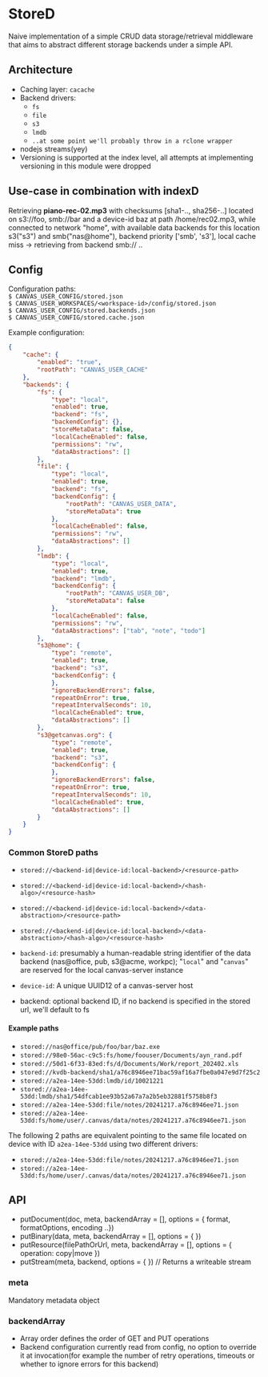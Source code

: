 # StoreD

Naive implementation of a simple CRUD data storage/retrieval middleware that aims to abstract different storage backends under a simple API.

## Architecture

- Caching layer: `cacache`
- Backend drivers:
  - `fs`
  - `file`
  - `s3`
  - `lmdb`
  - `..at some point we'll probably throw in a rclone wrapper`
- nodejs streams(yey)
- Versioning is supported at the index level, all attempts at implementing versioning in this module were dropped

## Use-case in combination with indexD

Retrieving **piano-rec-02.mp3** with checksums [sha1-.., sha256-..] located on s3://foo, smb://bar and a device-id baz at path /home/rec02.mp3, while connected to network "home", with available data backends for this location s3("s3") and smb("nas@home"), backend priority ['smb', 's3'], local cache miss -> retrieving from backend smb:// ..

## Config

Configuration paths:  
`$ CANVAS_USER_CONFIG/stored.json`  
`$ CANVAS_USER_WORKSPACES/<workspace-id>/config/stored.json`  
`$ CANVAS_USER_CONFIG/stored.backends.json`  
`$ CANVAS_USER_CONFIG/stored.cache.json`

Example configuration:

```json
{
    "cache": {
        "enabled": "true",
        "rootPath": "CANVAS_USER_CACHE"
    },
    "backends": {
        "fs": {
            "type": "local",
            "enabled": true,
            "backend": "fs",
            "backendConfig": {},
            "storeMetaData": false,
            "localCacheEnabled": false,
            "permissions": "rw",
            "dataAbstractions": []
        },
        "file": {
            "type": "local",
            "enabled": true,
            "backend": "fs",
            "backendConfig": {
                "rootPath": "CANVAS_USER_DATA",
                "storeMetaData": true
            },
            "localCacheEnabled": false,
            "permissions": "rw",
            "dataAbstractions": []
        },
        "lmdb": {
            "type": "local",
            "enabled": true,
            "backend": "lmdb",
            "backendConfig": {
                "rootPath": "CANVAS_USER_DB",
                "storeMetaData": false
            },
            "localCacheEnabled": false,
            "permissions": "rw",
            "dataAbstractions": ["tab", "note", "todo"]
        },
        "s3@home": {
            "type": "remote",
            "enabled": true,
            "backend": "s3",
            "backendConfig": {
            },
            "ignoreBackendErrors": false,
            "repeatOnError": true,
            "repeatIntervalSeconds": 10,
            "localCacheEnabled": true,
            "dataAbstractions": []
        },
        "s3@getcanvas.org": {
            "type": "remote",
            "enabled": true,
            "backend": "s3",
            "backendConfig": {
            },
            "ignoreBackendErrors": false,
            "repeatOnError": true,
            "repeatIntervalSeconds": 10,
            "localCacheEnabled": true,
            "dataAbstractions": []
        }
    }
}
```

### Common StoreD paths

- `stored://<backend-id|device-id:local-backend>/<resource-path>`
- `stored://<backend-id|device-id:local-backend>/<hash-algo>/<resource-hash>`
- `stored://<backend-id|device-id:local-backend>/<data-abstraction>/<resource-path>`
- `stored://<backend-id|device-id:local-backend>/<data-abstraction>/<hash-algo>/<resource-hash>`

- `backend-id`: presumably a human-readable string identifier of the data backend (nas@office, pub, s3@acme, workpc); "`local`" and "`canvas`" are reserved for the local canvas-server instance
- `device-id`: A unique UUID12 of a canvas-server host
- backend: optional backend ID, if no backend is specified in the stored url, we'll default to fs

#### Example paths

- `stored://nas@office/pub/foo/bar/baz.exe`
- `stored://98e0-56ac-c9c5:fs/home/foouser/Documents/ayn_rand.pdf`
- `stored://50d1-6f33-83ed:fs/d/Documents/Work/report_202402.xls`
- `stored://kvdb-backend/sha1/a76c8946ee71bac59af16a7fbe0a047e9d7f25c2`
- `stored://a2ea-14ee-53dd:lmdb/id/10021221`
- `stored://a2ea-14ee-53dd:lmdb/sha1/54dfcab1ee93b52a67a7a2b5eb32881f5758b8f3`
- `stored://a2ea-14ee-53dd:file/notes/20241217.a76c8946ee71.json`
- `stored://a2ea-14ee-53dd:fs/home/user/.canvas/data/notes/20241217.a76c8946ee71.json`

The following 2 paths are equivalent pointing to the same file located on device with ID `a2ea-14ee-53dd` using two different drivers:

- `stored://a2ea-14ee-53dd:file/notes/20241217.a76c8946ee71.json`
- `stored://a2ea-14ee-53dd:fs/home/user/.canvas/data/notes/20241217.a76c8946ee71.json`

## API

- putDocument(doc, meta, backendArray = [], options = { format, formatOptions, encoding ..})
- putBinary(data, meta, backendArray = [], options = { })
- putResource(filePathOrUrl, meta, backendArray = [], options = { operation: copy|move })
- putStream(meta, backend, options = { }) // Returns a writeable stream

### meta

Mandatory metadata object

### backendArray

- Array order defines the order of GET and PUT operations
- Backend configuration currently read from config, no option to override it at invocation(for example the number of retry operations, timeouts or whether to ignore errors for this backend)
